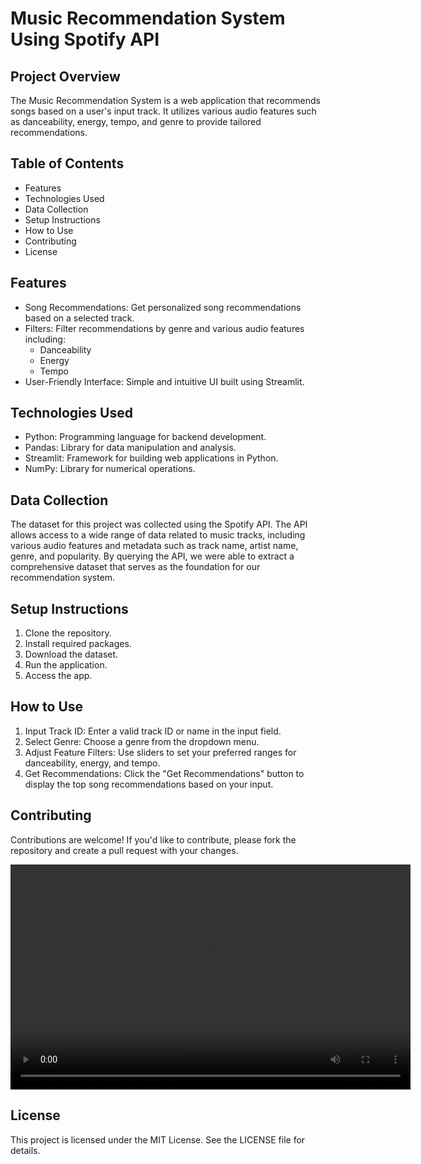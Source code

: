 # Music Recommendation System Using Spotify API

## Project Overview
The Music Recommendation System is a web application that recommends songs based on a user's input track. It utilizes various audio features such as danceability, energy, tempo, and genre to provide tailored recommendations.

## Table of Contents
- Features
- Technologies Used
- Data Collection
- Setup Instructions
- How to Use
- Contributing
- License

## Features
- Song Recommendations: Get personalized song recommendations based on a selected track.
- Filters: Filter recommendations by genre and various audio features including:
  - Danceability
  - Energy
  - Tempo
- User-Friendly Interface: Simple and intuitive UI built using Streamlit.

## Technologies Used
- Python: Programming language for backend development.
- Pandas: Library for data manipulation and analysis.
- Streamlit: Framework for building web applications in Python.
- NumPy: Library for numerical operations.

## Data Collection
The dataset for this project was collected using the Spotify API. The API allows access to a wide range of data related to music tracks, including various audio features and metadata such as track name, artist name, genre, and popularity. By querying the API, we were able to extract a comprehensive dataset that serves as the foundation for our recommendation system.

## Setup Instructions
1. Clone the repository.
2. Install required packages.
3. Download the dataset.
4. Run the application.
5. Access the app.

## How to Use
1. Input Track ID: Enter a valid track ID or name in the input field.
2. Select Genre: Choose a genre from the dropdown menu.
3. Adjust Feature Filters: Use sliders to set your preferred ranges for danceability, energy, and tempo.
4. Get Recommendations: Click the "Get Recommendations" button to display the top song recommendations based on your input.

## Contributing
Contributions are welcome! If you'd like to contribute, please fork the repository and create a pull request with your changes.

<video width="640" height="360" controls>
  <source src="https://github.com/roshni-1/MUSIC-RECOMMENDATION-SYSTEM-USING-SPOTIFY-API/blob/main/streamlit-music_recommender_app-2024-10-29-16-10-11.webm" type="video/webm">
  Your browser does not support the video tag.
</video>

## License
This project is licensed under the MIT License. See the LICENSE file for details.

